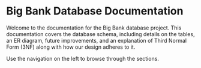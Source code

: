 # Big Bank Database Documentation

Welcome to the documentation for the Big Bank database project. This documentation covers the database schema, including details on the tables, an ER diagram, future improvements, and an explanation of Third Normal Form (3NF) along with how our design adheres to it.

Use the navigation on the left to browse through the sections.
